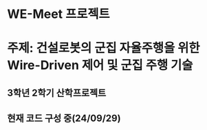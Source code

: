 # WE-Meet 프로젝트
# 주제: 건설로봇의 군집 자율주행을 위한 Wire-Driven 제어 및 군집 주행 기술
## 3학년 2학기 산학프로젝트
## 현재 코드 구성 중(24/09/29)